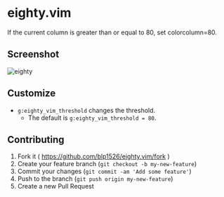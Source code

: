 # eighty.vim

If the current column is greater than or equal to 80, set colorcolumn=80.

## Screenshot

![eighty](https://cloud.githubusercontent.com/assets/1040576/13031317/4d77c22e-d30d-11e5-9992-49826857dcbc.gif)

## Customize

* `g:eighty_vim_threshold` changes the threshold.
  * The default is `g:eighty_vim_threshold = 80`.

## Contributing

1. Fork it ( https://github.com/blp1526/eighty.vim/fork )
1. Create your feature branch (`git checkout -b my-new-feature`)
1. Commit your changes (`git commit -am 'Add some feature'`)
1. Push to the branch (`git push origin my-new-feature`)
1. Create a new Pull Request

